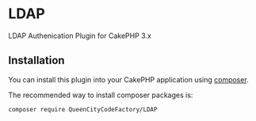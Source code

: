 # LDAP
LDAP Authenication Plugin for CakePHP 3.x

## Installation

You can install this plugin into your CakePHP application using [composer](http://getcomposer.org).

The recommended way to install composer packages is:

```
composer require QueenCityCodeFactory/LDAP
```

